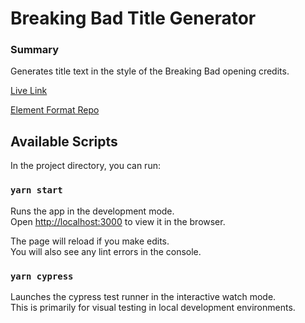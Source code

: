 # Breaking Bad Title Generator

### Summary
Generates title text in the style of the Breaking Bad opening credits.

[Live Link](https://bbtitlegen.com/)

[Element Format Repo](https://github.com/andymbryant/element-formatter)

## Available Scripts

In the project directory, you can run:

### `yarn start`

Runs the app in the development mode.\
Open [http://localhost:3000](http://localhost:3000) to view it in the browser.

The page will reload if you make edits.\
You will also see any lint errors in the console.

### `yarn cypress`

Launches the cypress test runner in the interactive watch mode.\
This is primarily for visual testing in local development environments.